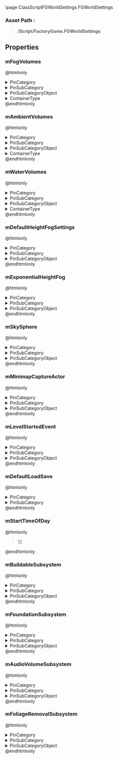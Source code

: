 \page ClassScriptFGWorldSettings FGWorldSettings
### Asset Path :
<b><blockquote>/Script/FactoryGame.FGWorldSettings</blockquote></b>
## Properties

### mFogVolumes
@htmlonly
<details>
 <summary>PinCategory</summary>
<blockquote>Object</blockquote>
</details>
<details>
 <summary>PinSubCategory</summary>
<blockquote>Object</blockquote>
</details>
<details>
 <summary>PinSubCategoryObject</summary>
<b><a href="_class_script_f_g_atmosphere_volume.html"><blockquote>FGAtmosphereVolume</blockquote></a></b>
</details>
<details>
 <summary>ContainerType</summary>
<blockquote>1</blockquote>
</details>
@endhtmlonly

### mAmbientVolumes
@htmlonly
<details>
 <summary>PinCategory</summary>
<blockquote>Object</blockquote>
</details>
<details>
 <summary>PinSubCategory</summary>
<blockquote>Object</blockquote>
</details>
<details>
 <summary>PinSubCategoryObject</summary>
<b><a href="_class_script_f_g_ambient_volume.html"><blockquote>FGAmbientVolume</blockquote></a></b>
</details>
<details>
 <summary>ContainerType</summary>
<blockquote>1</blockquote>
</details>
@endhtmlonly

### mWaterVolumes
@htmlonly
<details>
 <summary>PinCategory</summary>
<blockquote>Object</blockquote>
</details>
<details>
 <summary>PinSubCategory</summary>
<blockquote>Object</blockquote>
</details>
<details>
 <summary>PinSubCategoryObject</summary>
<b><a href="_class_script_f_g_water_volume.html"><blockquote>FGWaterVolume</blockquote></a></b>
</details>
<details>
 <summary>ContainerType</summary>
<blockquote>1</blockquote>
</details>
@endhtmlonly

### mDefaultHeightFogSettings
@htmlonly
<details>
 <summary>PinCategory</summary>
<blockquote>struct</blockquote>
</details>
<details>
 <summary>PinSubCategory</summary>
<blockquote>struct</blockquote>
</details>
<details>
 <summary>PinSubCategoryObject</summary>
<b><a href="_class_script_exponential_fog_settings.html"><blockquote>ExponentialFogSettings</blockquote></a></b>
</details>
@endhtmlonly

### mExponentialHeightFog
@htmlonly
<details>
 <summary>PinCategory</summary>
<blockquote>Object</blockquote>
</details>
<details>
 <summary>PinSubCategory</summary>
<blockquote>Object</blockquote>
</details>
<details>
 <summary>PinSubCategoryObject</summary>
<b><a href="_class_script_exponential_height_fog.html"><blockquote>ExponentialHeightFog</blockquote></a></b>
</details>
@endhtmlonly

### mSkySphere
@htmlonly
<details>
 <summary>PinCategory</summary>
<blockquote>Object</blockquote>
</details>
<details>
 <summary>PinSubCategory</summary>
<blockquote>Object</blockquote>
</details>
<details>
 <summary>PinSubCategoryObject</summary>
<b><a href="_class_script_f_g_sky_sphere.html"><blockquote>FGSkySphere</blockquote></a></b>
</details>
@endhtmlonly

### mMinimapCaptureActor
@htmlonly
<details>
 <summary>PinCategory</summary>
<blockquote>Object</blockquote>
</details>
<details>
 <summary>PinSubCategory</summary>
<blockquote>Object</blockquote>
</details>
<details>
 <summary>PinSubCategoryObject</summary>
<b><a href="_class_script_f_g_minimap_capture_actor.html"><blockquote>FGMinimapCaptureActor</blockquote></a></b>
</details>
@endhtmlonly

### mLevelStartedEvent
@htmlonly
<details>
 <summary>PinCategory</summary>
<blockquote>Object</blockquote>
</details>
<details>
 <summary>PinSubCategory</summary>
<blockquote>Object</blockquote>
</details>
<details>
 <summary>PinSubCategoryObject</summary>
<b><a href="_class_script_ak_audio_event.html"><blockquote>AkAudioEvent</blockquote></a></b>
</details>
@endhtmlonly

### mDefaultLoadSave
@htmlonly
<details>
 <summary>PinCategory</summary>
<blockquote>string</blockquote>
</details>
<details>
 <summary>PinSubCategory</summary>
<blockquote>string</blockquote>
</details>
@endhtmlonly

### mStartTimeOfDay
@htmlonly
<blockquote>12</blockquote>
@endhtmlonly

### mBuildableSubsystem
@htmlonly
<details>
 <summary>PinCategory</summary>
<blockquote>Object</blockquote>
</details>
<details>
 <summary>PinSubCategory</summary>
<blockquote>Object</blockquote>
</details>
<details>
 <summary>PinSubCategoryObject</summary>
<b><a href="_class_script_f_g_buildable_subsystem.html"><blockquote>FGBuildableSubsystem</blockquote></a></b>
</details>
@endhtmlonly

### mFoundationSubsystem
@htmlonly
<details>
 <summary>PinCategory</summary>
<blockquote>Object</blockquote>
</details>
<details>
 <summary>PinSubCategory</summary>
<blockquote>Object</blockquote>
</details>
<details>
 <summary>PinSubCategoryObject</summary>
<b><a href="_class_script_f_g_foundation_subsystem.html"><blockquote>FGFoundationSubsystem</blockquote></a></b>
</details>
@endhtmlonly

### mAudioVolumeSubsystem
@htmlonly
<details>
 <summary>PinCategory</summary>
<blockquote>Object</blockquote>
</details>
<details>
 <summary>PinSubCategory</summary>
<blockquote>Object</blockquote>
</details>
<details>
 <summary>PinSubCategoryObject</summary>
<b><a href="_class_script_f_g_audio_volume_subsystem.html"><blockquote>FGAudioVolumeSubsystem</blockquote></a></b>
</details>
@endhtmlonly

### mFoliageRemovalSubsystem
@htmlonly
<details>
 <summary>PinCategory</summary>
<blockquote>Object</blockquote>
</details>
<details>
 <summary>PinSubCategory</summary>
<blockquote>Object</blockquote>
</details>
<details>
 <summary>PinSubCategoryObject</summary>
<b><a href="_class_script_f_g_foliage_removal_subsystem.html"><blockquote>FGFoliageRemovalSubsystem</blockquote></a></b>
</details>
@endhtmlonly

